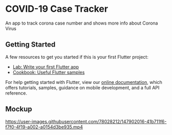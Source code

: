 # COVID-19 Case Tracker

An app to track corona case number and shows more info about Corona Virus

## Getting Started

A few resources to get you started if this is your first Flutter project:

- [Lab: Write your first Flutter app](https://flutter.dev/docs/get-started/codelab)
- [Cookbook: Useful Flutter samples](https://flutter.dev/docs/cookbook)

For help getting started with Flutter, view our
[online documentation](https://flutter.dev/docs), which offers tutorials,
samples, guidance on mobile development, and a full API reference.

## Mockup
https://user-images.githubusercontent.com/78028212/147902016-41b711f6-f7f0-4f19-a002-a0154d3be935.mp4
